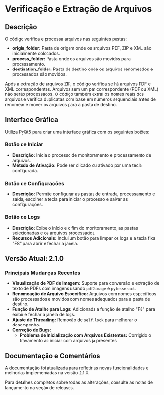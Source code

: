 # Verificação e Extração de Arquivos

## Descrição

O código verifica e processa arquivos nas seguintes pastas:

- **origin_folder:** Pasta de origem onde os arquivos PDF, ZIP e XML são inicialmente colocados.
- **process_folder:** Pasta onde os arquivos são movidos para processamento.
- **destination_folder:** Pasta de destino onde os arquivos renomeados e processados são movidos.

Após a extração de arquivos ZIP, o código verifica se há arquivos PDF e XML correspondentes. Arquivos sem um par correspondente (PDF ou XML) não serão processados. O código também extrai os nomes reais dos arquivos e verifica duplicatas com base em números sequenciais antes de renomear e mover os arquivos para a pasta de destino.

## Interface Gráfica

Utiliza PyQt5 para criar uma interface gráfica com os seguintes botões:

### Botão de Iniciar
- **Descrição:** Inicia o processo de monitoramento e processamento de arquivos.
- **Método de Ativação:** Pode ser clicado ou ativado por uma tecla configurada.

### Botão de Configurações
- **Descrição:** Permite configurar as pastas de entrada, processamento e saída, escolher a tecla para iniciar o processo e salvar as configurações.

### Botão de Logs
- **Descrição:** Exibe o início e o fim do monitoramento, as pastas selecionadas e os arquivos processados.
- **Recursos Adicionais:** Inclui um botão para limpar os logs e a tecla fixa "F8" para abrir e fechar a janela.

## Versão Atual: 2.1.0

### Principais Mudanças Recentes

- **Visualização de PDF de Imagem:** Suporte para conversão e extração de texto de PDFs com imagens usando `pdf2image` e `pytesseract`.
- **Renomeação de Arquivo Específico:** Arquivos com nomes específicos são processados e movidos com nomes adequados para a pasta de destino.
- **Função de Atalho para Logs:** Adicionada a função de atalho "F8" para exibir e fechar a janela de logs.
- **Ajuste de Threading:** Remoção de `self.lock` para melhorar o desempenho.
- **Correção de Bugs:**
  - **Problema de Inicialização com Arquivos Existentes:** Corrigido o travamento ao iniciar com arquivos já presentes.

## Documentação e Comentários

A documentação foi atualizada para refletir as novas funcionalidades e melhorias implementadas na versão 2.1.0.

Para detalhes completos sobre todas as alterações, consulte as notas de lançamento na seção de releases.
